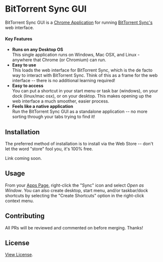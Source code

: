 # BitTorrent Sync GUI

BitTorrent Sync GUI is a [Chrome Application](https://developer.chrome.com/apps/about_apps) for running [BitTorrent Sync's](http://www.getsync.com/) web interface.

#### Key Features
- **Runs on any Desktop OS**  
    This single application runs on Windows, Mac OSX, and Linux - anywhere that Chrome (or Chromium) can run.
- **Easy to use**  
    This loads the web interface for BitTorrent Sync, which is the de facto way to interact with BitTorrent Sync. Think of this as a frame for the web interface -- there is no additional learning required!
- **Easy to access**  
    You can put a shortcut in your start menu or task bar (windows), on your dock (linux/mac osx), or on your desktop. This makes opening up the web interface a much smoother, easier process.
- **Feels like a native application**  
    Run the BitTorrent Sync GUI as a standalone application -- no more sorting through your tabs trying to find it!

## Installation

The preferred method of installation is to install via the Web Store -- don't let the word "store" fool you, it's 100% free.

Link coming soon.

## Usage

From your [Apps Page](chrome://apps), right-click the "Sync" icon and select *Open as Window*. You can also create desktop, start menu, and/or taskbar/dock shortcuts by selecting the "Create Shortcuts" option in the right-click context menu.

## Contributing



All PRs will be reviewed and commented on before merging. Thanks!

## License

[View License](LICENSE.md).
